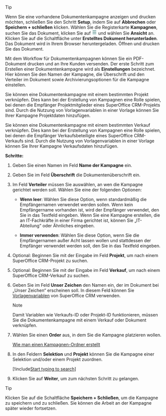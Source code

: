<!-- markdownlint-disable-file MD041 -->
> [!TIP]
> Wenn Sie eine vorhandene Dokumentenkampagne anzeigen und drucken möchten, schließen Sie den Schritt **Setup**, indem Sie auf **Abbrechen** oder **Speichern + schließen** klicken. Wählen Sie die Registerkarte **Kampagnen**, suchen Sie das Dokument, klicken Sie auf ![Symbol][img1] und wählen Sie **Ansicht** an. Klicken Sie auf die Schaltfläche unter **Erstelltes Dokument herunterladen**. Das Dokument wird in Ihrem Browser heruntergeladen. Öffnen und drucken Sie das Dokument.

Mit dem Workflow für Dokumentenkampagnen können Sie ein PDF-Dokument drucken und an Ihre Kunden versenden. Der erste Schritt zum Erstellen einer Dokumentenkampagne wird als **Einstellungen** bezeichnet. Hier können Sie den Namen der Kampagne, die Überschrift und den Verteiler im Dokument sowie Archivierungsoptionen für die Kampagne einstellen.

Sie können eine Dokumentenkampagne mit einem bestimmten Projekt verknüpfen. Dies kann bei der Erstellung von Kampagnen eine Rolle spielen, bei denen die Empfänger Projektmitglieder eines SuperOffice CRM-Projekts sind. Durch die Nutzung von Vorlagenvariablen in einer Vorlage können Sie Ihrer Kampagne Projektdaten hinzufügen.

Sie können eine Dokumentenkampagne mit einem bestimmten Verkauf verknüpfen. Dies kann bei der Erstellung von Kampagnen eine Rolle spielen, bei denen die Empfänger Verkaufsbeteiligte eines SuperOffice CRM-Verkaufs sind. Durch die Nutzung von Vorlagenvariablen in einer Vorlage können Sie Ihrer Kampagne Verkaufsdaten hinzufügen.

**Schritte:**

1. Geben Sie einen Namen im Feld **Name der Kampagne** ein.

2. Geben Sie im Feld **Überschrift** die Dokumentenüberschrift ein.

3. Im Feld **Verteiler** müssen Sie auswählen, an wen die Kampagne gerichtet werden soll. Wählen Sie eine der folgenden Optionen:

    * **Wenn leer**: Wählen Sie diese Option, wenn standardmäßig die Empfängernamen verwendet werden sollen. Wenn kein Empfängername vorhanden ist, wird der Empfänger verwendet, den Sie in das Textfeld eingeben. Wenn Sie eine Kampagne erstellen, die an IT-Fachkräfte in einer Firma gerichtet ist, können Sie „IT-Abteilung“ oder Ähnliches eingeben.

    * **Immer verwenden**: Wählen Sie diese Option, wenn Sie die Empfängernamen außer Acht lassen wollen und stattdessen der Empfänger verwendet werden soll, den Sie in das Textfeld eingeben.

4. Optional: Beginnen Sie mit der Eingabe im Feld **Projekt**, um nach einem SuperOffice CRM-Projekt zu suchen.

5. Optional: Beginnen Sie mit der Eingabe im Feld **Verkauf**, um nach einem SuperOffice CRM-Verkauf zu suchen.

6. Geben Sie im Feld **Unser Zeichen** den Namen ein, der im Dokument bei „Unser Zeichen“ erscheinen soll. In diesem Feld können Sie [Vorlagenvariablen][1] von SuperOffice CRM verwenden.

    > [!NOTE]
    > Damit Variablen wie Verkaufs-ID oder Projekt-ID funktionieren, müssen Sie die Dokumentenkampagne mit einem Verkauf oder Dokument verknüpfen.

7. Wählen Sie einen **Order** aus, in dem Sie die Kampagne platzieren wollen.

    [Wie man einen Kampagnen-Ordner erstellt][19]

8. In den Feldern **Selektion** und **Projekt** können Sie die Kampagne einer Selektion und/oder einem Projekt zuordnen.

    [!include[Start typing to search](type-to-search.md)]

9. Klicken Sie auf **Weiter**, um zum nächsten Schritt zu gelangen.

> [!TIP]
> Klicken Sie auf die Schaltfläche **Speichern + Schließen**, um die Kampagne zu speichern und zu schließen. Sie können die Arbeit an der Kampagne später wieder fortsetzen.

<!-- Referenced links -->
[1]: ../../../../../document/templates/variables/index.md
[19]: ../../../../learn/create-folder.md

<!-- Referenced images -->
[img1]: ../../../../../../media/icons/btn-menu.png
